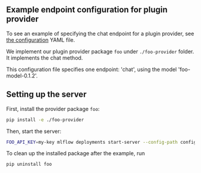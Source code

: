 ## Example endpoint configuration for plugin provider

To see an example of specifying the chat endpoint for a plugin provider, 
see [the configuration](config.yaml) YAML file.

We implement our plugin provider package `foo` under `./foo-provider` folder. It implements the chat method.

This configuration file specifies one endpoint: 'chat', using the model 'foo-model-0.1.2'.

## Setting up the server

First, install the provider package `foo`:

```sh
pip install -e ./foo-provider
```

Then, start the server:

```sh
FOO_API_KEY=my-key mlflow deployments start-server --config-path config.yaml --port 7000
```

To clean up the installed package after the example, run 

```sh
pip uninstall foo
```
